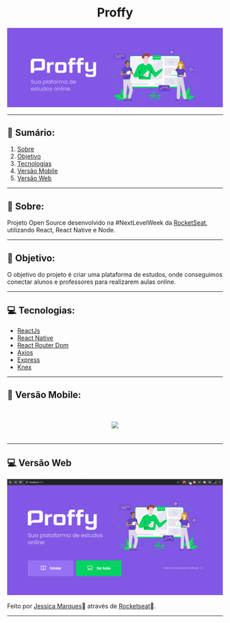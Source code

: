 <h1 align = "center">Proffy</h1>
<img src = "./assets/doc-background.png">
</h1>


- - - 
## 📖 Sumário:
 1. [Sobre](#-Sobre)
 2. [Objetivo](#-Objetivo)
 3. [Tecnologias](#-Tecnologias)
 4. [Versão Mobile](#-Versão-Mobile)
 4. [Versão Web](#-Versão-Web)

<hr>

## 🚀 Sobre:
Projeto Open Source desenvolvido na #NextLevelWeek da [RocketSeat](https://rocketseat.com.br/), utilizando React, React Native e Node.
- - -
## 📌 Objetivo:
O objetivo do projeto é criar uma plataforma de estudos, onde conseguimos conectar alunos e professores para realizarem aulas online.
- - -
## 💻 Tecnologias:
 - [ReactJs](https://pt-br.reactjs.org/)
 - [React Native](https://reactnative.dev/)
 - [React Router Dom](https://github.com/ReactTraining/react-router/tree/master/packages/react-router-dom)
 - [Axios](https://github.com/axios/axios)
 - [Express](https://expressjs.com/)
 - [Knex](http://knexjs.org/)
- - -
## 📱 Versão Mobile:
<h1 align= "center"><img src='./assets/video_2020-08-07_19-19-45.gif' height='300' />

- - -
## 💻 Versão Web
<img src ='./assets/GIF 07-08-2020 19-32-44.gif'/>


Feito por [Jessica Marques](https://github.com/jessicaMarquess)🖤 através de [Rocketseat](https://rocketseat.com.br/)🚀.
- - -